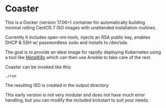 # Coaster

This is a Docker (version 17.06+) container for automatically building minimal rolling CentOS 7 ISO images with unattended installation routines.

Currently it includes open-vm-tools, injects an RSA public key, enables DHCP & SSH w/ passwordless sudo and installs to /dev/sda.

The goal is to provide an ideal image for rapidly deploying Kubernetes using a tool like [MetalK8s](https://github.com/scality/metalk8s) which can then use Ansible to take care of the rest.

Coaster can be invoked like this:

```./run```

The resulting ISO is created in the _output_ directory

This early version is not very modular and does not have much error handling, but you can modify the included kickstart to suit your needs.